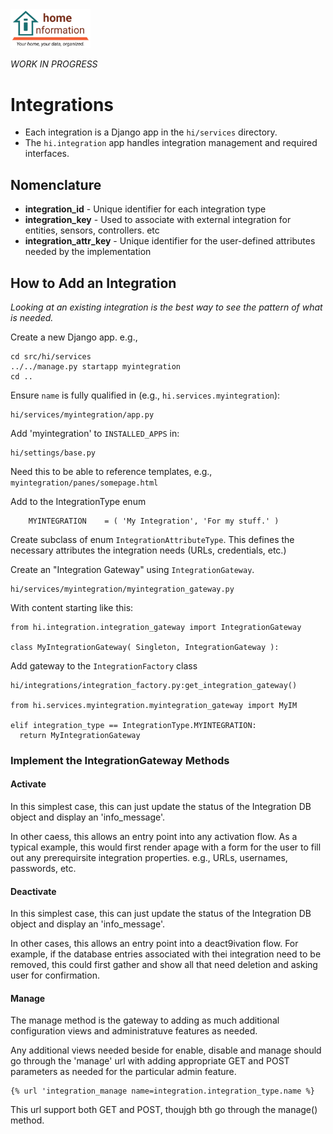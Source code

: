 <img src="../../src/hi/static/img/hi-logo-w-tagline-197x96.png" alt="Home Information Logo" width="128">

_WORK IN PROGRESS_

# Integrations

- Each integration is a Django app in the `hi/services` directory.
- The `hi.integration` app handles integration management and required interfaces.

## Nomenclature

- **integration_id** - Unique identifier for each integration type
- **integration_key** - Used to associate with external integration for entities, sensors, controllers. etc
- **integration_attr_key** - Unique identifier for the user-defined attributes needed by the implementation

## How to Add an Integration

_Looking at an existing integration is the best way to see the pattern of what is needed._

Create a new Django app. e.g.,
``` shell
cd src/hi/services
../../manage.py startapp myintegration
cd ..
```

Ensure `name` is fully qualified in (e.g., `hi.services.myintegration`):
``` shell
hi/services/myintegration/app.py
```

Add 'myintegration' to `INSTALLED_APPS` in:
``` shell
hi/settings/base.py
```

Need this to be able to reference templates, e.g., `myintegration/panes/somepage.html`

Add to the IntegrationType enum

``` shell
    MYINTEGRATION    = ( 'My Integration', 'For my stuff.' )
```

Create subclass of enum `IntegrationAttributeType`. This defines the necessary attributes the integration needs (URLs, credentials, etc.)

Create an "Integration Gateway" using `IntegrationGateway`.
``` shell
hi/services/myintegration/myintegration_gateway.py
```

With content starting like this:

``` shell
from hi.integration.integration_gateway import IntegrationGateway

class MyIntegrationGateway( Singleton, IntegrationGateway ):
```

Add gateway to the `IntegrationFactory` class
``` shell
hi/integrations/integration_factory.py:get_integration_gateway()

from hi.services.myintegration.myintegration_gateway import MyIM

elif integration_type == IntegrationType.MYINTEGRATION:
  return MyIntegrationGateway

```

### Implement the IntegrationGateway Methods

#### Activate

In this simplest case, this can just update the status of the Integration DB object and display an 'info_message'.

In other caess, this allows an entry point into any activation flow. As a typical example, this would first render apage with a form for the user to fill out any prerequirsite integration properties. e.g., URLs, usernames, passwords, etc.

#### Deactivate

In this simplest case, this can just update the status of the Integration DB object and display an 'info_message'.

In other cases, this allows an entry point into a deact9ivation flow. For example, if the database entries associated with thei integration need to be removed, this could first gather and show all that need deletion and asking user for confirmation.

#### Manage

The manage method is the gateway to adding as much additional configuration views and administratuve features as needed.

Any additional views needed beside for enable, disable and manage should go through the 'manage' url with adding appropriate GET and POST parameters as needed for the particular admin feature.
``` shell
{% url 'integration_manage name=integration.integration_type.name %}
```
This url support both GET and POST, thoujgh bth go through the manage() method.
